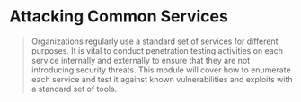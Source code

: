 # Attacking Common Services

> Organizations regularly use a standard set of services for different purposes. It is vital to conduct penetration testing activities on each service internally and externally to ensure that they are not introducing security threats. This module will cover how to enumerate each service and test it against known vulnerabilities and exploits with a standard set of tools.
